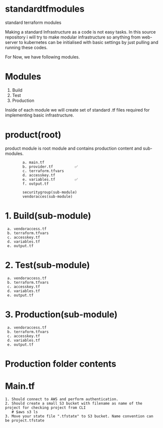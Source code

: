 # standardtfmodules
standard terraform modules

Making a standard Infrastructure as a code is not easy tasks. In this source repository i will try to make modular infrastructure so anything from web-server to kubernetes can be initialised with basic settings by just pulling and running these codes.

For Now, we have following modules.

# Modules

1. Build
2. Test
3. Production


Inside of each module we will create set of standard .tf files required for implementing basic infrastructure.


# product(root)
  product module is root module and contains production content and sub-modules.
    
      
            a. main.tf 
            b. provider.tf          ✅ 
            c. terraform.tfvars
            d. accesskey.tf
            e. variables.tf         ✅ 
            f. output.tf
            
            securitygroup(sub-module)
            vendoracces(sub-module)
            

  # 1. Build(sub-module)
     a. vendoraccess.tf
     b. terraform.tfvars
     c. accesskey.tf
     d. variables.tf
     e. output.tf

  # 2. Test(sub-module)
     a. vendoraccess.tf
     b. terraform.tfvars
     c. accesskey.tf
     d. variables.tf
     e. output.tf

  # 3. Production(sub-module)
     a. vendoraccess.tf
     b. terraform.tfvars
     c. accesskey.tf
     d. variables.tf
     e. output.tf

# Production folder contents
  # Main.tf
    1. Should connect to AWS and perform authentication.
    2. Should create a small S3 bucket with filename as name of the project for checking project from CLI
       # $aws s3 ls
    3. Move your state file ".tfstate" to S3 bucket. Name convention can be project.tfstate
   
   
